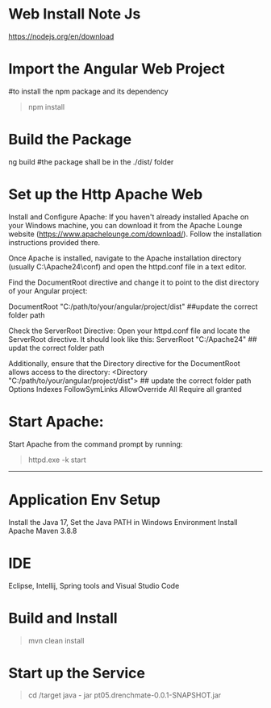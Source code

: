 Web
Install Note Js
===================
https://nodejs.org/en/download

Import the Angular Web Project
=================================
#to install the npm package and its dependency
>npm install 

Build the Package
===================
ng build #the package shall be in the ./dist/ folder 

Set up the Http Apache Web
===============================
Install and Configure Apache:
If you haven't already installed Apache on your Windows machine, you can download it from the Apache Lounge website (https://www.apachelounge.com/download/). Follow the installation instructions provided there.

Once Apache is installed, navigate to the Apache installation directory (usually C:\Apache24\conf) and open the httpd.conf file in a text editor.

Find the DocumentRoot directive and change it to point to the dist directory of your Angular project:

DocumentRoot "C:/path/to/your/angular/project/dist"  ##update the correct folder path

Check the ServerRoot Directive:
Open your httpd.conf file and locate the ServerRoot directive. It should look like this:
ServerRoot "C:/Apache24"  ## updat the correct folder path

Additionally, ensure that the Directory directive for the DocumentRoot allows access to the directory:
<Directory "C:/path/to/your/angular/project/dist"> ## update the correct folder path
    Options Indexes FollowSymLinks
    AllowOverride All
    Require all granted
</Directory>

Start Apache:
======================
Start Apache from the command prompt by running:
> httpd.exe -k start

--------------------------------------------------
Application
Env Setup
=====================================================
Install the Java 17, Set the Java PATH in Windows Environment
Install Apache Maven 3.8.8 

IDE
======================================================
Eclipse, Intellij, Spring tools and Visual Studio Code

Build and Install
=====================================================
> mvn clean install

Start up the Service
=====================================================
> cd /target
> java - jar pt05.drenchmate-0.0.1-SNAPSHOT.jar


